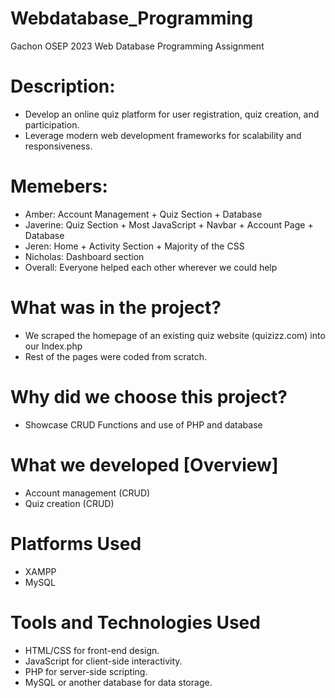 # Webdatabase_Programming
Gachon OSEP 2023 Web Database Programming Assignment 


# Description: 
- Develop an online quiz platform for user registration, quiz creation, and participation.
- Leverage modern web development frameworks for scalability and responsiveness.



# Memebers:
- Amber: Account Management + Quiz Section + Database
- Javerine: Quiz Section + Most JavaScript + Navbar + Account Page + Database
- Jeren: Home + Activity Section + Majority of the CSS
- Nicholas: Dashboard section
- Overall: Everyone helped each other wherever we could help

# What was in the project?
- We scraped the homepage of an existing quiz website (quizizz.com) into our Index.php
- Rest of the pages were coded from scratch.

# Why did we choose this project?
- Showcase CRUD Functions and use of PHP and database

# What we developed [Overview]
- Account management (CRUD)
- Quiz creation (CRUD)


# Platforms Used 
- XAMPP
- MySQL

# Tools and Technologies Used 
-	HTML/CSS for front-end design.
-	JavaScript for client-side interactivity.
-	PHP for server-side scripting.
-	MySQL or another database for data storage.


